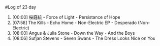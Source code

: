 #Log of 23 day

1. [00:00] 桜庭統 - Force of Light - Persistance of Hope
1. [07:58] The Kills - Echo Home - Non-Electric EP - Desperado (Non-Electric)
1. [08:00] Angus & Julia Stone - Down the Way - And the Boys
1. [08:06] Sufjan Stevens - Seven Swans - The Dress Looks Nice on You
